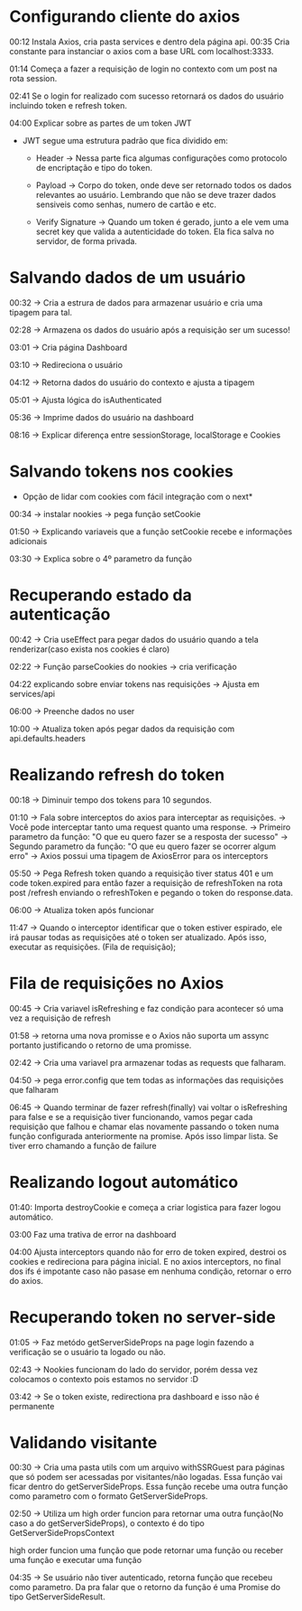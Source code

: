# Configurando cliente do axios

00:12 Instala Axios, cria pasta services e dentro dela página api.
00:35 Cria constante para instanciar o axios com a base URL com localhost:3333.

01:14 Começa a fazer a requisição de login no contexto com um post na rota session.

02:41 Se o login for realizado com sucesso retornará os dados do usuário incluindo token e refresh token.

04:00 Explicar sobre as partes de um token JWT

- JWT segue uma estrutura padrão que fica dividido em:

  - Header -> Nessa parte fica algumas configurações como protocolo de encriptação e tipo do token.

  - Payload -> Corpo do token, onde deve ser retornado todos os dados relevantes ao usuário. Lembrando que não se deve trazer dados sensiveis como senhas, numero de cartão e etc.

  - Verify Signature -> Quando um token é gerado, junto a ele vem uma secret key que valida a autenticidade do token. Ela fica salva no servidor, de forma privada.

# Salvando dados de um usuário

00:32 -> Cria a estrura de dados para armazenar usuário e cria uma tipagem para tal.

02:28 -> Armazena os dados do usuário após a requisição ser um sucesso!

03:01 -> Cria página Dashboard

03:10 -> Redireciona o usuário

04:12 -> Retorna dados do usuário do contexto e ajusta a tipagem

05:01 -> Ajusta lógica do isAuthenticated

05:36 -> Imprime dados do usuário na dashboard

08:16 -> Explicar diferença entre sessionStorage, localStorage e Cookies

# Salvando tokens nos cookies

- Opção de lidar com cookies com fácil integração com o next\*

00:34 -> instalar nookies -> pega função setCookie

01:50 -> Explicando variaveis que a função setCookie recebe e informações adicionais

03:30 -> Explica sobre o 4º parametro da função

# Recuperando estado da autenticação

00:42 -> Cria useEffect para pegar dados do usuário quando a tela renderizar(caso exista nos cookies é claro)

02:22 -> Função parseCookies do nookies -> cria verificação

04:22 explicando sobre enviar tokens nas requisições -> Ajusta em services/api

06:00 -> Preenche dados no user

10:00 -> Atualiza token após pegar dados da requisição com api.defaults.headers

# Realizando refresh do token

00:18 -> Diminuir tempo dos tokens para 10 segundos.

01:10 -> Fala sobre interceptos do axios para interceptar as requisições.
-> Você pode interceptar tanto uma request quanto uma response.
-> Primeiro parametro da função: "O que eu quero fazer se a resposta der sucesso"
-> Segundo parametro da função: "O que eu quero fazer se ocorrer algum erro"
-> Axios possui uma tipagem de AxiosError para os interceptors

05:50 -> Pega Refresh token quando a requisição tiver status 401 e um code token.expired para então fazer a requisição de refreshToken na rota post /refresh enviando o refreshToken e pegando o token do response.data.

06:00 -> Atualiza token após funcionar

11:47 -> Quando o interceptor identificar que o token estiver espirado, ele irá pausar todas as requisições até o token ser atualizado. Após isso, executar as requisições. (Fila de requisição);

# Fila de requisições no Axios

00:45 -> Cria variavel isRefreshing e faz condição para acontecer só uma vez a requisição de refresh

01:58 -> retorna uma nova promisse e o Axios não suporta um assync portanto justificando o retorno de uma promisse.

02:42 -> Cria uma variavel pra armazenar todas as requests que falharam.

04:50 -> pega error.config que tem todas as informações das requisições que falharam

06:45 -> Quando terminar de fazer refresh(finally) vai voltar o isRefreshing para false e se a requisição tiver funcionando, vamos pegar cada requisição que falhou e chamar elas novamente passando o token numa função configurada anteriormente na promise.
Após isso limpar lista.
Se tiver erro chamando a função de failure

# Realizando logout automático

01:40: Importa destroyCookie e começa a criar logistica para fazer logou automático.

03:00 Faz uma trativa de error na dashboard

04:00 Ajusta interceptors quando não for erro de token expired, destroi os cookies e redireciona para página inicial. E no axios interceptors, no final dos ifs é impotante caso não pasase em nenhuma condição, retornar o erro do axios.

# Recuperando token no server-side

01:05 -> Faz metódo getServerSideProps na page login fazendo a verificação se o usuário ta logado ou não.

02:43 -> Nookies funcionam do lado do servidor, porém dessa vez colocamos o contexto pois estamos no servidor :D

03:42 -> Se o token existe, redirectiona pra dashboard e isso não é permanente

# Validando visitante

00:30 -> Cria uma pasta utils com um arquivo withSSRGuest para páginas que só podem ser acessadas por visitantes/não logadas. Essa função vai ficar dentro do getServerSideProps. Essa função recebe uma outra função como parametro com o formato GetServerSideProps.

02:50 -> Utiliza um high order funcion para retornar uma outra função(No caso a do getServerSideProps), o contexto é do tipo GetServerSidePropsContext

high order funcion uma função que pode retornar uma função ou receber uma função e executar uma função

04:35 -> Se usuário não tiver autenticado, retorna função que recebeu como parametro. Da pra falar que o retorno da função é uma Promise do tipo GetServerSideResult.
